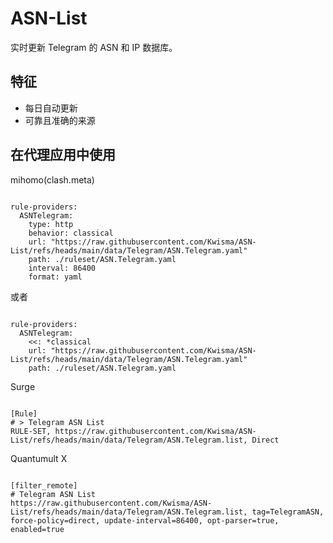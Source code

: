 
# ASN-List

实时更新 Telegram 的 ASN 和 IP 数据库。

## 特征

- 每日自动更新
- 可靠且准确的来源

## 在代理应用中使用

mihomo(clash.meta)

<pre><code class="language-javascript">
rule-providers:
  ASNTelegram:
    type: http
    behavior: classical
    url: "https://raw.githubusercontent.com/Kwisma/ASN-List/refs/heads/main/data/Telegram/ASN.Telegram.yaml"
    path: ./ruleset/ASN.Telegram.yaml
    interval: 86400
    format: yaml
</code></pre>

或者

<pre><code class="language-javascript">
rule-providers:
  ASNTelegram:
    <<: *classical
    url: "https://raw.githubusercontent.com/Kwisma/ASN-List/refs/heads/main/data/Telegram/ASN.Telegram.yaml"
    path: ./ruleset/ASN.Telegram.yaml
</code></pre>

Surge

<pre><code class="language-javascript">
[Rule]
# > Telegram ASN List
RULE-SET, https://raw.githubusercontent.com/Kwisma/ASN-List/refs/heads/main/data/Telegram/ASN.Telegram.list, Direct
</code></pre>

Quantumult X

<pre><code class="language-javascript">
[filter_remote]
# Telegram ASN List
https://raw.githubusercontent.com/Kwisma/ASN-List/refs/heads/main/data/Telegram/ASN.Telegram.list, tag=TelegramASN, force-policy=direct, update-interval=86400, opt-parser=true, enabled=true
</code></pre>
